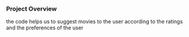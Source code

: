 ### Project Overview

 the code helps us to suggest movies to the user according to the ratings and the preferences of the user


